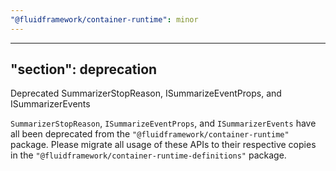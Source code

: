 ```yaml
---
"@fluidframework/container-runtime": minor
---
```

---
"section": deprecation
---

Deprecated SummarizerStopReason, ISummarizeEventProps, and ISummarizerEvents

`SummarizerStopReason`, `ISummarizeEventProps`, and `ISummarizerEvents` have all been deprecated from the `"@fluidframework/container-runtime"` package. Please migrate all usage of these APIs to their respective copies in the `"@fluidframework/container-runtime-definitions"` package.
